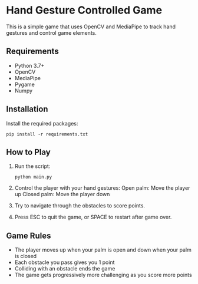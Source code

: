 # Hand Gesture Controlled Game

This is a simple game that uses OpenCV and MediaPipe to track hand gestures and control game elements.

## Requirements

- Python 3.7+
- OpenCV
- MediaPipe
- Pygame
- Numpy

## Installation

Install the required packages:

```
pip install -r requirements.txt
```

## How to Play

1. Run the script:

   ```
   python main.py
   ```
2. Control the player with your hand gestures:
   Open palm: Move the player up
   Closed palm: Move the player down
3. Try to navigate through the obstacles to score points.
4. Press ESC to quit the game, or SPACE to restart after game over.

## Game Rules

- The player moves up when your palm is open and down when your palm is closed
- Each obstacle you pass gives you 1 point
- Colliding with an obstacle ends the game
- The game gets progressively more challenging as you score more points
